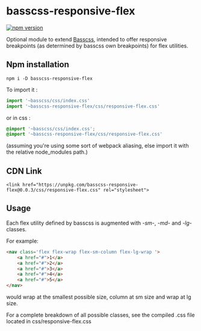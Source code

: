 
# basscss-responsive-flex

[![npm version](https://badge.fury.io/js/basscss-responsive-flex.svg)](https://badge.fury.io/js/basscss-responsive-flex)

Optional module to extend [Basscss](http://basscss.com), intended to offer responsive breakpoints (as determined by basscss own breakpoints) for flex utilities.

## Npm installation

```
npm i -D basscss-responsive-flex
```

To import it :

```js
import '~basscss/css/index.css'
import '~basscss-responsive-flex/css/responsive-flex.css'
```

or in css :

```css
@import '~basscss/css/index.css';
@import '~basscss-responsive-flex/css/responsive-flex.css'
```

(assuming you're using some sort of webpack aliasing, else import it with the relative node_modules path.)

## CDN Link

```
<link href="https://unpkg.com/basscss-responsive-flex@0.0.3/css/responsive-flex.css" rel="stylesheet">
```

## Usage

Each flex utility defined by basscss is augmented with *-sm-*, *-md-* and *-lg-* classes.

For example:

```html
<nav class='flex flex-wrap flex-sm-column flex-lg-wrap '>
    <a href="#">1</a>
    <a href="#">2</a>
    <a href="#">3</a>
    <a href="#">4</a>
    <a href="#">5</a>
</nav>
```

would wrap at the smallest possible size, column at sm size and wrap at lg size.

For a complete breakdown of all possible classes, see the compiled .css file located in css/responsive-flex.css
